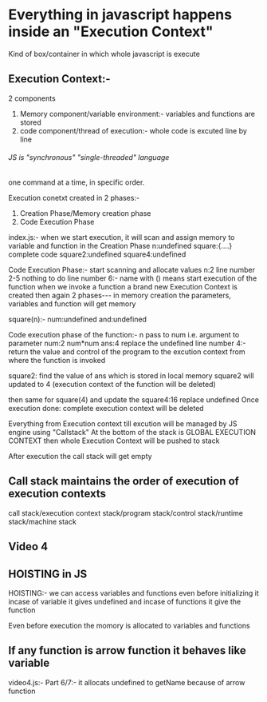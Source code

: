 # Everything in javascript happens inside an "Execution Context"
Kind of box/container in which whole javascript is execute

## Execution Context:-
2 components
1. Memory component/variable environment:- variables and functions are stored
2. code component/thread of execution:- whole code is excuted line by line

###### JS is "synchronous" "single-threaded" language
one command at a time, in specific order.

Execution conetxt created in 2 phases:-
1. Creation Phase/Memory creation phase
2. Code Execution Phase

index.js:-
when we start execution, it will scan and assign memory to variable and function in the Creation Phase
n:undefined
square:{....} complete code
square2:undefined
square4:undefined

Code Execution Phase:- start scanning and allocate values
n:2
line number 2-5 nothing to do
line number 6:- name with () means start execution of the function
when we invoke a function a brand new Execution Context is created then again 2 phases--- in memory creation the parameters, variables and function will get memory

square(n):-
num:undefined
and:undefined

Code execution phase of the function:-
n pass to num i.e. argument to parameter
num:2
num*num
ans:4 replace the undefined
line number 4:- return the value and control of the program to the excution context from where the function is invoked

square2: find the value of ans which is stored in local memory
square2 will updated to 4 (execution context of the function will be deleted)

then same for square(4) and update the square4:16 replace undefined
Once execution done: complete execution context will be deleted

Everything from Execution context till excution will be managed by JS engine using "Callstack"
At the bottom of the stack is GLOBAL EXECUTION CONTEXT then whole Execution Context will be pushed to stack

After execution the call stack will get empty

## Call stack maintains the order of execution of execution contexts
call stack/execution context stack/program stack/control stack/runtime stack/machine stack

## Video 4
## HOISTING in JS

HOISTING:- we can access variables and functions even before initializing it
incase of variable it gives undefined and incase of functions it give the function

Even before execution the momory is allocated to variables and functions

## If any function is arrow function it behaves like variable
video4.js:- Part 6/7:-  it allocats undefined to getName because of arrow function
